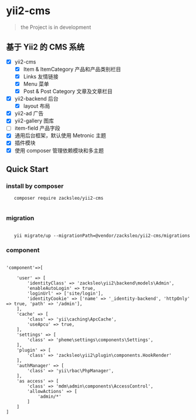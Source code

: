 # yii2-cms

> the Project is in development 
## 基于 Yii2 的 CMS 系统

- [x] yii2-cms
  - [x] Item & ItemCategory  产品和产品类别栏目
  - [x] Links  友情链接
  - [x] Menu   菜单 
  - [x] Post & Post Category 文章及文章栏目
- [x] yii2-backend  后台
  - [x] layout  布局
- [x] yii2-ad    广告
- [x] yii2-gallery  图库
- [ ] item-field  产品字段
- [x] 通用后台框架，默认使用 Metronic 主题
- [x] 插件模块
- [x] 使用 composer 管理依赖模块和多主题

## Quick Start

### install by composer

```
   composer require zacksleo/yii2-cms
   
```
### migration

```

   yii migrate/up --migrationPath=@vendor/zacksleo/yii2-cms/migrations

```

### component

```

'component'=>[
        
    'user' => [
        'identityClass' => 'zacksleo\yii2\backend\models\Admin',
        'enableAutoLogin' => true,
        'loginUrl' => ['site/login'],
        'identityCookie' => ['name' => '_identity-backend', 'httpOnly' => true, 'path' => '/admin'],
    ],
    'cache' => [
        'class' => 'yii\caching\ApcCache',
        'useApcu' => true,
    ],
    'settings' => [
        'class' => 'pheme\settings\components\Settings',
    ],
    'plugin' => [
        'class' => 'zacksleo\yii2\plugin\components.HookRender'
    ],
    'authManager' => [
        'class' => 'yii\rbac\PhpManager',
    ],
    'as access' => [
        'class' => 'mdm\admin\components\AccessControl',
        'allowActions' => [
            'admin/*'
        ]
    ]
]

```
